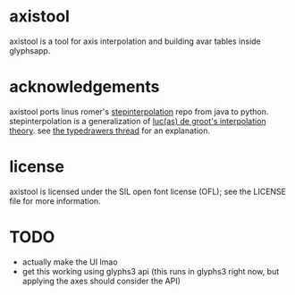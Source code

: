 # axistool

axistool is a tool for axis interpolation and building avar tables inside glyphsapp.

# acknowledgements

axistool ports linus romer's [stepinterpolation](https://github.com/linusromer/stepinterpolation) repo from java to python. stepinterpolation is a generalization of [luc(as) de groot's interpolation theory](https://www.lucasfonts.com/learn/interpolation-theory). see [the typedrawers thread](https://typedrawers.com/discussion/2665/a-generalization-of-lucas-de-groot-s-interpolation-theory) for an explanation. 

# license

axistool is licensed under the SIL open font license (OFL); see the LICENSE file for more information.

# TODO

- actually make the UI lmao
- get this working using glyphs3 api (this runs in glyphs3 right now, but applying the axes should consider the API)
